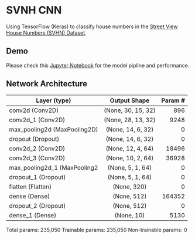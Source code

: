 # SVNH CNN

Using TensorFlow (Keras) to classify house numbers in the [Street View House Numbers (SVHN) Dataset](http://ufldl.stanford.edu/housenumbers/).

## Demo
Please check this [Jupyter Notebook](https://nbviewer.jupyter.org/github/dyckia/SVHN-CNN/blob/master/SVHN.ipynb) for the model pipline and performance.

## Network Architecture 

| Layer (type)        | Output Shape           | Param #  |
| ------------- |:-------------:| -----:|
| conv2d (Conv2D)      | (None, 30, 15, 32) | 896 |
| conv2d_1 (Conv2D)       | (None, 28, 13, 32) | 9248 |
| max_pooling2d (MaxPooling2D)      |  (None, 14, 6, 32) | 0 |
| dropout (Dropout)      | (None, 14, 6, 32) | 0 |
| conv2d_2 (Conv2D)      | (None, 12, 4, 64) | 18496 |
| conv2d_3 (Conv2D)      | (None, 10, 2, 64) | 36928 |
| max_pooling2d_1 (MaxPooling2      | (None, 5, 1, 64) | 0 |
| dropout_1 (Dropout)      | (None, 5, 1, 64) | 0 |
| flatten (Flatten)      | (None, 320) | 0 |
| dense (Dense)      | (None, 512) | 164352 |
| dropout_2 (Dropout)      | (None, 512) | 0 |
| dense_1 (Dense)      | (None, 10) | 5130 |

Total params: 235,050
Trainable params: 235,050
Non-trainable params: 0
